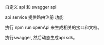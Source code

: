 自定义 api 和 swagger api

api service 提供路由注册 功能

执行 npm run openApi 来生成相关的接口和文档。

执行swagger, 然后动态生成api sdk。


